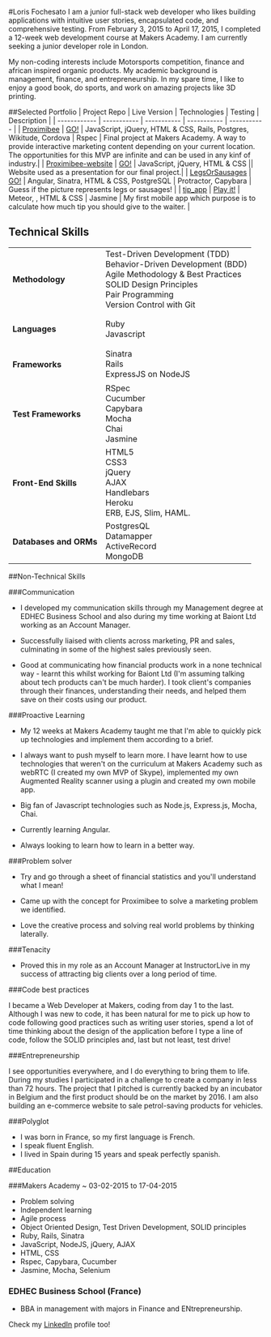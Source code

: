 #Loris Fochesato
I am a junior full-stack web developer who likes building applications with intuitive user stories, encapsulated code, and comprehensive testing. From February 3, 2015 to April 17, 2015, I completed a 12-week web development course at Makers Academy. I am currently seeking a junior developer role in London.

My non-coding interests include Motorsports competition, finance and african inspired organic products. My academic background is management, finance, and entrepreneurship. In my spare time, I like to enjoy a good book, do sports, and work on amazing projects like 3D printing.

##Selected Portfolio
| Project Repo | Live Version | Technologies | Testing | Description |
| ------------ | ----------- | ----------- | ----------- | ----------- |
| [Proximibee]() | [GO!]() | JavaScript, jQuery, HTML & CSS, Rails, Postgres, Wikitude, Cordova | Rspec | Final project at Makers Academy. A way to provide interactive marketing content depending on your current location. The opportunities for this MVP are infinite and can be used in any kinf of industry.|
| [Proximibee-website]() | [GO!]() | JavaScript, jQuery, HTML & CSS || Website used as a presentation for our final project.|
| [LegsOrSausages]() | [GO!](http://legsorsausages.herokuapp.com/) | Angular, Sinatra, HTML & CSS, PostgreSQL | Protractor, Capybara  | Guess if the picture represents legs or sausages! |
| [tip_app]() | [Play it!]() | Meteor, , HTML & CSS | Jasmine | My first mobile app which purpose is to calculate how much tip you should give to the waiter. |



## Technical Skills

<table>
  <tr>
    <td>
    <h4>Methodology</h4>
    </td>
    <td>
    Test-Driven Development (TDD)
    <br>Behavior-Driven Development (BDD)
    <br>Agile Methodology & Best Practices
    <br>SOLID Design Principles
    <br>Pair Programming
    <br>Version Control with Git
    </td>
  </tr>
  <tr>
    <td><h4>Languages</h4></td>
    <td>
      Ruby
      <br>Javascript
    </td>
  </tr>
  <tr>
    <td><h4>Frameworks</h4></td>
    <td>
      Sinatra
      <br>Rails
      <br>ExpressJS on NodeJS
    </td>
  </tr>
  <tr>
    <td><h4>Test Frameworks</h4></td>
    <td>
      RSpec
      <br>Cucumber
      <br>Capybara
      <br>Mocha
      <br>Chai
      <br>Jasmine
    </td>
  </tr>
  <tr>
    <td><h4>Front-End Skills</h4></td>
    <td>
      HTML5
      <br>CSS3
      <br>jQuery
      <br>AJAX
      <br>Handlebars
      <br>Heroku
      <br>ERB, EJS, Slim, HAML.
    </td>
  </tr>
   <tr>
    <td><h4>Databases and ORMs</h4></td>
    <td>
      PostgresQL
      <br>Datamapper
      <br>ActiveRecord
      <br>MongoDB
    </td>
  </tr>
</table>

##Non-Technical Skills

###Communication

- I developed my communication skills through my Management degree at EDHEC Business School and also during my time working at Baiont Ltd working  as an Account Manager.

- Successfully liaised with clients across marketing, PR and sales, culminating in some of the highest sales previously seen.

- Good at communicating how financial products work in a none technical way - learnt this whilst working for Baiont Ltd (I'm assuming talking about tech products can't be much harder). I took client's companies through their finances, understanding their needs, and helped them save on their costs using our product.

###Proactive Learning

- My 12 weeks at Makers Academy taught me that I'm able to quickly pick up technologies and implement them according to a brief.

- I always want to push myself to learn more. I have learnt how to use technologies that weren't on the curriculum at Makers Academy such as webRTC (I created my own MVP of Skype), implemented my own Augmented Reality scanner using a plugin and created my own mobile app.


- Big fan of Javascript technologies such as Node.js, Express.js, Mocha, Chai.

- Currently learning Angular.

- Always looking to learn how to learn in a better way.

###Problem solver

- Try and go through  a sheet of financial statistics and you'll understand what I mean!

- Came up with the concept for Proximibee to solve a marketing problem we identified.

- Love the creative process and solving real world problems by thinking laterally.

###Tenacity

- Proved this in my role as an Account Manager at InstructorLive in my success of attracting big clients over a long period of time.

###Code best practices

I became a Web Developer at Makers, coding from day 1 to the last. Although I was new to code, it has been natural for me to pick up how to code following good practices such as writing user stories, spend a lot of time thinking about the design of the application before I type a line of code, follow the SOLID principles and, last but not least, test drive!

###Entrepreneurship

I see opportunities everywhere, and I do everything to bring them to life. During my studies I participated in a challenge to create a company in less than 72 hours. The project that I pitched is currently backed by an incubator in Belgium and the first product should be on the market by 2016.
I am also building an e-commerce website to sale petrol-saving products for vehicles.


###Polyglot

- I was born in France, so my first language is French.
- I speak fluent English.
- I lived in Spain during 15 years and speak perfectly spanish.

##Education

###Makers Academy ~ 03-02-2015 to 17-04-2015

- Problem solving
- Independent learning
- Agile process
- Object Oriented Design, Test Driven Development, SOLID principles
- Ruby, Rails, Sinatra
- JavaScript, NodeJS, jQuery, AJAX
- HTML, CSS
- Rspec, Capybara, Cucumber
- Jasmine, Mocha, Selenium

### EDHEC Business School (France)

- BBA in management with majors in Finance and ENtrepreneurship.

Check my [LinkedIn](https://uk.linkedin.com/pub/loris-fochesato/60/673/a09) profile too!